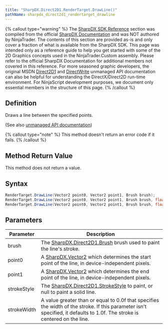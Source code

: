 ```yaml
---
title: "SharpDX.Direct2D1.RenderTarget.DrawLine()"
pathName: sharpdx_direct2d1_rendertarget_drawline
---
```


{% callout type="warning" %}
The [SharpDX SDK Reference](sharpdx_sdk_reference) section was compiled from the official [SharpDX Documentation](http://sharpdx.org/) and was NOT authored by NinjaTrader. The contents of this section are provided as-is and only cover a fraction of what is available from the SharpDX SDK. This page was intended only as a reference guide to help you get started with some of the 2D Graphics concepts used in the NinjaTrader.Custom assembly. Please refer to the official SharpDX Documentation for additional members not covered in this reference. For more seasoned graphic developers, the original MSDN [Direct2D1](https://msdn.microsoft.com/en-us/library/windows/desktop/dd370990.aspx) and [DirectWrite](https://msdn.microsoft.com/en-us/library/windows/desktop/dd368038.aspx) unmanaged API documentation can also be helpful for understanding the DirectX/Direct2D run-time environment. For NinjaScript development purposes, we document only essential members in the structure of this page.
{% /callout %}

## Definition

Draws a line between the specified points.

(See also [unmanaged API documentation](http://msdn.microsoft.com/en-us/library/dd371895.aspx))

{% callout type="note" %}
This method doesn't return an error code if it fails.
{% /callout %}

## Method Return Value

This method does not return a value.

## Syntax

```csharp
RenderTarget.DrawLine(Vector2 point0, Vector2 point1, Brush brush);
RenderTarget.DrawLine(Vector2 point0, Vector2 point1, Brush brush, float strokeWidth);
RenderTarget.DrawLine(Vector2 point0, Vector2 point1, Brush brush, float strokeWidth, StrokeStyle strokeStyle);
```

## Parameters

| Parameter    | Description                                                                                                                                          |
| ------------ | ---------------------------------------------------------------------------------------------------------------------------------------------------- |
| brush        | The [SharpDX.Direct2D1.Brush](sharpdx_direct2d1_brush) brush used to paint the line's stroke.                                                    |
| point0      | A [SharpDX.Vector2](sharpdx_vector2) which determines the start point of the line, in device-independent pixels.                                 |
| point1      | A [SharpDX.Vector2](sharpdx_vector2) which determines the end point of the line, in device-independent pixels.                                   |
| strokeStyle  | The [SharpDX.Direct2D1.StrokeStyle](sharpdx_direct2d1_strokestyle) to paint, or null to paint a solid line.                                     |
| strokeWidth  | A value greater than or equal to 0.0f that specifies the width of the stroke. If this parameter isn't specified, it defaults to 1.0f. The stroke is centered on the line. |
